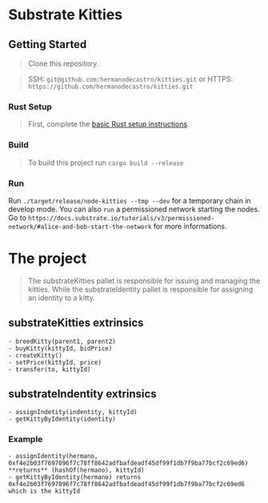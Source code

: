 # Substrate Kitties

## Getting Started

> Clone this repository. 

> SSH: `git@github.com:hermanodecastro/kitties.git` 
> or
> HTTPS: `https://github.com/hermanodecastro/kitties.git`

### Rust Setup

> First, complete the [basic Rust setup instructions](./docs/rust-setup.md).

### Build

> To build this project run `cargo build --release`

### Run

Run `./target/release/node-kitties --tmp --dev` for a temporary chain in develop mode. You can also `run` a permissioned network starting the nodes. Go to `https://docs.substrate.io/tutorials/v3/permissioned-network/#alice-and-bob-start-the-network` for more informations.

# The project

> The substrateKitties pallet is responsible for issuing and managing the kitties. While the substrateIdentity pallet is responsible for assigning an identity to a kitty.

## substrateKitties extrinsics 

```
- breedKitty(parent1, parent2)
- buyKitty(kittyId, bidPrice)
- createKitty()
- setPrice(kittyId, price)
- transfer(to, kittyId)
```

## substrateIndentity extrinsics

```
- assignIndetity(indentity, kittyId)
- getKittyByIdentity(identity)
```

### Example

```
- assignIdentity(hermano, 0xf4e2b03f7697096f7c78ff8642adfbafdeadf45df99f1db7f9ba77bcf2c69ed6) **returns** (hashOf(hermano), kittyId)
- getKittyByIdentity(hermano) returns 0xf4e2b03f7697096f7c78ff8642adfbafdeadf45df99f1db7f9ba77bcf2c69ed6 which is the kittyId
```



